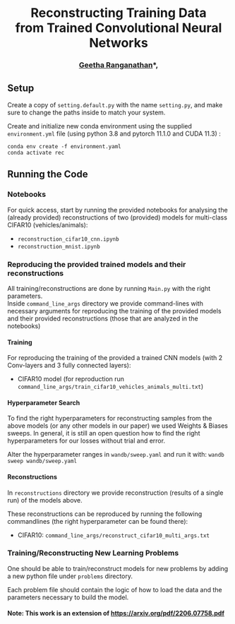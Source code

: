 <h1 align="center"> Reconstructing Training Data <br> from Trained Convolutional Neural Networks </h1>

<h3 align="center"> 
<a href="https://github.com/Geetha12R/" target="_blank">Geetha Ranganathan</a>*, 
</h3>

#### 

## Setup

Create a copy of ```setting.default.py``` with the name ```setting.py```, and make sure to change the paths inside to match your system. 

Create and initialize new conda environment using the supplied ```environment.yml``` file (using python 3.8 and pytorch 11.1.0 and CUDA 11.3) :
```
conda env create -f environment.yaml
conda activate rec
```


## Running the Code

### Notebooks
For quick access, start by running the provided notebooks for analysing the (already provided) 
reconstructions of two (provided) models for multi-class CIFAR10 (vehicles/animals):

- ```reconstruction_cifar10_cnn.ipynb```
- ```reconstruction_mnist.ipynb```


### Reproducing the provided trained models and their reconstructions

All training/reconstructions are done by running ```Main.py``` with the right parameters.  
Inside ```command_line_args``` directory we provide command-lines with necessary arguments 
for reproducing the training of the provided models and their provided reconstructions
(those that are analyzed in the notebooks)  


#### Training
For reproducing the training of the provided a trained CNN models (with 2 Conv-layers and 3 fully connected layers):

 - CIFAR10 model (for reproduction run ```command_line_args/train_cifar10_vehicles_animals_multi.txt```)

#### Hyperparameter Search

To find the right hyperparameters for reconstructing samples from the above models 
(or any other models in our paper) we used Weights & Biases sweeps.
In general, it is still an open question how to find the right hyperparameters 
for our losses without trial and error.

Alter the hyperparameter ranges in ```wandb/sweep.yaml``` and run it with:
```wandb sweep wandb/sweep.yaml```

#### Reconstructions

In ```reconstructions``` directory we provide reconstruction (results of a single run) of the models above.


These reconstructions can be reproduced by running the following commandlines (the right hyperparameter can be found there):

- CIFAR10: ```command_line_args/reconstruct_cifar10_multi_args.txt``` 


### Training/Reconstructing New Learning Problems

One should be able to train/reconstruct models for new problems by adding a 
new python file under ```problems``` directory.

Each problem file should contain the logic of how to load the data and 
the parameters necessary to build the model. 


#### Note: This work is an extension of https://arxiv.org/pdf/2206.07758.pdf
